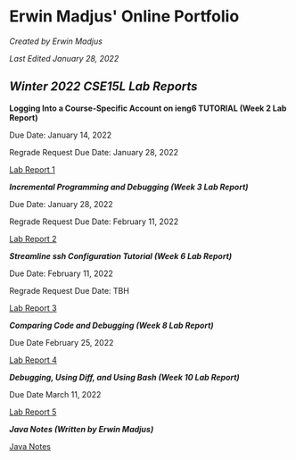 # **Erwin Madjus' Online Portfolio**

*Created by Erwin Madjus*

*Last Edited January 28, 2022*


## *Winter 2022 CSE15L Lab Reports*



**Logging Into a Course-Specific Account on ieng6 TUTORIAL (Week 2 Lab Report)**


Due Date: January 14, 2022

Regrade Request Due Date: January 28, 2022

[Lab Report 1](LabReport1.md)

***Incremental Programming and Debugging (Week 3 Lab Report)***



Due Date: January 28, 2022


Regrade Request Due Date: February 11, 2022

[Lab Report 2](LabReport2.md)


***Streamline ssh Configuration Tutorial (Week 6 Lab Report)***



Due Date: February 11, 2022


Regrade Request Due Date: TBH

[Lab Report 3](lab-report-3-week-6)


***Comparing Code and Debugging  (Week 8 Lab Report)***



Due Date February 25, 2022

[Lab Report 4](LabReport4-Week-8.md)


***Debugging, Using Diff, and Using Bash (Week 10 Lab Report)***



Due Date March 11, 2022

[Lab Report 5](LabReport5.md)



***Java Notes (Written by Erwin Madjus)***



[Java Notes](JavaNotes.md)
